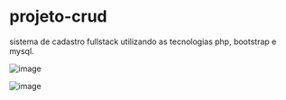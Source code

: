 # projeto-crud
 sistema de cadastro fullstack utilizando as tecnologias php, bootstrap e mysql.

![image](https://github.com/user-attachments/assets/db059b1c-5a9a-4dcd-9c93-68257a30f168)


 ![image](https://github.com/user-attachments/assets/f1094db3-d83f-440c-a6f0-63c5f3629e4e)

